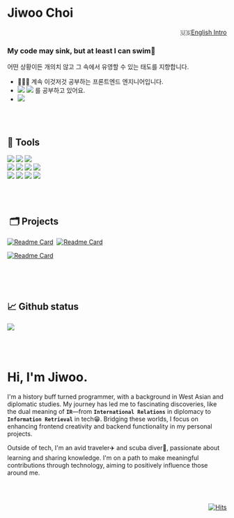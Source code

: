 # Jiwoo Choi

<p align="right">🇺🇸<a href="https://github.com/agnes0304#hi-im-jiwoo">English Intro</a></p>

<h3>My code may sink, but at least I can swim🤿</h3>
<p>어떤 상황이든 개의치 않고 그 속에서 유영할 수 있는 태도를 지향합니다.</p>
<ul>
<li>👩🏻‍💻 계속 이것저것 공부하는 프론트엔드 엔지니어입니다.</li>
<li><img src="https://img.shields.io/badge/Jest-C21325?style=flat-square&logo=jest&logoColor=white" /> <img src="https://img.shields.io/badge/React_Native-20232A?style=flat-square&logo=react&logoColor=61DAFB" /> 를 공부하고 있어요.</li>
<li><a href="mailto:jiwoochoi&#48;&#51;&#48;&#52;&#64;gmail&#46;com"><img src="https://img.shields.io/badge/jiwoochoi0304@gmail.com-D14836?style=flat-square&logo=gmail&logoColor=white" /></a></li>
</ul>

</br>
</br>

## 💼 Tools

<div>
<img src="https://img.shields.io/badge/JavaScript-F7DF1E?style=for-the-badge&logo=javascript&logoColor=white" />
<img src="https://img.shields.io/badge/TypeScript-007ACC?style=for-the-badge&logo=typescript&logoColor=white" />
<img src="https://img.shields.io/badge/Python-blue?style=for-the-badge&logo=python&logoColor=white" />
</div>
<div>
<img src="https://img.shields.io/badge/React-20232A?style=for-the-badge&logo=react&logoColor=61DAFB" />
<img src="https://img.shields.io/badge/next%20js-000000?style=for-the-badge&logo=nextdotjs&logoColor=white" />
<img src="https://img.shields.io/badge/Flask-000000?style=for-the-badge&logo=flask&logoColor=white" />
<img src="https://img.shields.io/badge/Tailwind_CSS-38B2AC?style=for-the-badge&logo=tailwind-css&logoColor=white" />
</div>
<div>
<img src="https://img.shields.io/badge/MySQL-005C84?style=for-the-badge&logo=mysql&logoColor=white" />
<img src="https://img.shields.io/badge/PostgreSQL-316192?style=for-the-badge&logo=postgresql&logoColor=white" />
<img src="https://img.shields.io/badge/Supabase-181818?style=for-the-badge&logo=supabase&logoColor=white" />
<img src="https://img.shields.io/badge/Vercel-000000?style=for-the-badge&logo=vercel&logoColor=white" />
</div>

</br>
</br>
</br>


##  🗂️ Projects

<div>
  
[![Readme Card](https://github-readme-stats.vercel.app/api/pin/?username=agnes0304&repo=GPTarot)](https://github.com/agnes0304/GPTarot)&nbsp;
[![Readme Card](https://github-readme-stats.vercel.app/api/pin/?username=agnes0304&repo=chronos-nextjs)](https://github.com/agnes0304/chronos-nextjs)
</div>
<div>
  
[![Readme Card](https://github-readme-stats.vercel.app/api/pin/?username=agnes0304&repo=smoothie)](https://github.com/agnes0304/smoothie)
</div>

</br>
</br>
</br>



## 📈 Github status
<div>
<img src="https://github-readme-stats.vercel.app/api/top-langs/?username=agnes0304&layout=compact">
</div>



</br>
</br>
</br>



# Hi, I'm Jiwoo.

I'm a history buff turned programmer, with a background in West Asian and diplomatic studies. My journey has led me to fascinating discoveries, like the dual meaning of **`IR`**—from **`International Relations`** in diplomacy to **`Information Retrieval`** in tech😁. Bridging these worlds, I focus on enhancing frontend creativity and backend functionality in my personal projects.

Outside of tech, I'm an avid traveler✈️ and scuba diver🤿, passionate about learning and sharing knowledge. I'm on a path to make meaningful contributions through technology, aiming to positively influence those around me.

</br>
</br>


<div align="right">


[![Hits](https://hits.seeyoufarm.com/api/count/incr/badge.svg?url=https%3A%2F%2Fgithub.com%2Fagnes0304&count_bg=%23AC84FF&title_bg=%233D3D3D&icon=&icon_color=%23E7E7E7&title=%F0%9F%96%90%F0%9F%8F%BB&edge_flat=true)](https://hits.seeyoufarm.com)
</div>
